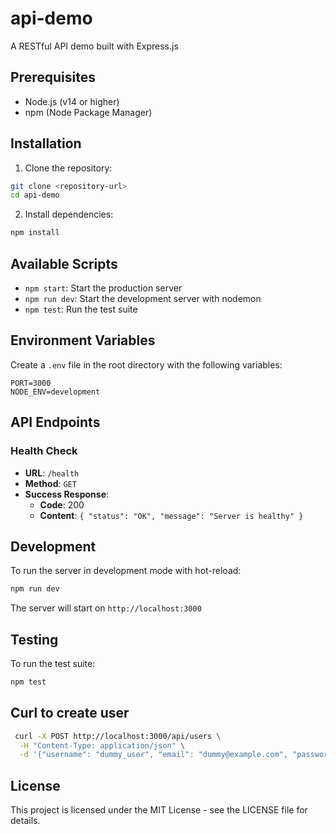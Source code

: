 # api-demo

A RESTful API demo built with Express.js

## Prerequisites

- Node.js (v14 or higher)
- npm (Node Package Manager)

## Installation

1. Clone the repository:
```bash
git clone <repository-url>
cd api-demo
```

2. Install dependencies:
```bash
npm install
```

## Available Scripts

- `npm start`: Start the production server
- `npm run dev`: Start the development server with nodemon
- `npm test`: Run the test suite

## Environment Variables

Create a `.env` file in the root directory with the following variables:

```env
PORT=3000
NODE_ENV=development
```

## API Endpoints

### Health Check
- **URL**: `/health`
- **Method**: `GET`
- **Success Response**:
  - **Code**: 200
  - **Content**: `{ "status": "OK", "message": "Server is healthy" }`

## Development

To run the server in development mode with hot-reload:

```bash
npm run dev
```

The server will start on `http://localhost:3000`

## Testing

To run the test suite:

```bash
npm test
```

## Curl to create user
```bash
 curl -X POST http://localhost:3000/api/users \
  -H "Content-Type: application/json" \
  -d '{"username": "dummy_user", "email": "dummy@example.com", "password": "dummy_password"}'
```

## License

This project is licensed under the MIT License - see the LICENSE file for details.
